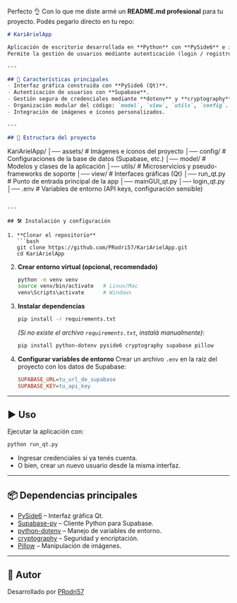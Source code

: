 Perfecto 👌 Con lo que me diste armé un **README.md profesional** para tu proyecto. Podés pegarlo directo en tu repo:

```markdown
# KariArielApp

Aplicación de escritorio desarrollada en **Python** con **PySide6** e integrada con **Supabase**.  
Permite la gestión de usuarios mediante autenticación (login / registro) y ofrece una interfaz gráfica moderna y modular.

---

## 🚀 Características principales
- Interfaz gráfica construida con **PySide6 (Qt)**.  
- Autenticación de usuarios con **Supabase**.  
- Gestión segura de credenciales mediante **dotenv** y **cryptography**.  
- Organización modular del código: `model`, `view`, `utils`, `config`.  
- Integración de imágenes e íconos personalizados.  

---

## 📂 Estructura del proyecto
```

KariArielApp/
│── assets/     # Imágenes e íconos del proyecto
│── config/     # Configuraciones de la base de datos (Supabase, etc.)
│── model/      # Modelos y clases de la aplicación
│── utils/      # Microservicios y pseudo-frameworks de soporte
│── view/       # Interfaces gráficas (Qt)
│── run\_qt.py   # Punto de entrada principal de la app
│── mainGUI\_qt.py
│── login\_qt.py
│── .env        # Variables de entorno (API keys, configuración sensible)

````

---

## 🛠️ Instalación y configuración

1. **Clonar el repositorio**
   ```bash
   git clone https://github.com/PRodri57/KariArielApp.git
   cd KariArielApp
````

2. **Crear entorno virtual (opcional, recomendado)**

   ```bash
   python -m venv venv
   source venv/bin/activate   # Linux/Mac
   venv\Scripts\activate      # Windows
   ```

3. **Instalar dependencias**

   ```bash
   pip install -r requirements.txt
   ```

   *(Si no existe el archivo `requirements.txt`, instalá manualmente)*:

   ```bash
   pip install python-dotenv pyside6 cryptography supabase pillow
   ```

4. **Configurar variables de entorno**
   Crear un archivo `.env` en la raíz del proyecto con los datos de Supabase:

   ```ini
   SUPABASE_URL=tu_url_de_supabase
   SUPABASE_KEY=tu_api_key
   ```

---

## ▶️ Uso

Ejecutar la aplicación con:

```bash
python run_qt.py
```

* Ingresar credenciales si ya tenés cuenta.
* O bien, crear un nuevo usuario desde la misma interfaz.

---

## 📦 Dependencias principales

* [PySide6](https://doc.qt.io/qtforpython/) – Interfaz gráfica Qt.
* [Supabase-py](https://github.com/supabase-community/supabase-py) – Cliente Python para Supabase.
* [python-dotenv](https://pypi.org/project/python-dotenv/) – Manejo de variables de entorno.
* [cryptography](https://pypi.org/project/cryptography/) – Seguridad y encriptación.
* [Pillow](https://pypi.org/project/Pillow/) – Manipulación de imágenes.


---

## 👤 Autor

Desarrollado por [PRodri57](https://github.com/PRodri57)
